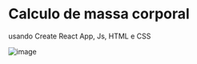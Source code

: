 # Calculo de massa corporal 
usando Create React App, Js, HTML e CSS

![image](https://user-images.githubusercontent.com/77173258/148616633-24d3b080-a616-497c-a4ea-5b66ce22bf37.png)
